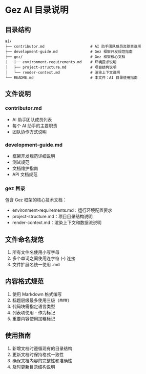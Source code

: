 # Gez AI 目录说明

## 目录结构

```
ai/
├── contributor.md                     # AI 助手团队成员及职责说明
├── development-guide.md               # Gez 框架开发规范指南
├── gez/                               # Gez 框架核心文档
│   ├── environment-requirements.md    # 环境要求说明
│   ├── project-structure.md           # 项目结构说明
│   └── render-context.md              # 渲染上下文说明
└── README.md                          # 本文件：AI 目录使用指南
```

## 文件说明

### contributor.md
- AI 助手团队成员列表
- 每个 AI 助手的主要职责
- 团队协作方式说明

### development-guide.md
- 框架开发规范详细说明
- 测试规范
- 文档维护指南
- API 文档规范

### gez 目录
包含 Gez 框架的核心技术文档：
- environment-requirements.md：运行环境配置要求
- project-structure.md：项目目录结构说明
- render-context.md：渲染上下文和数据流说明

## 文件命名规范
1. 所有文件名使用小写字母
2. 多个单词之间使用连字符 (-) 连接
3. 文件扩展名统一使用 .md

## 内容格式规范
1. 使用 Markdown 格式编写
2. 标题层级最多使用三级（###）
3. 代码块需指定语言类型
4. 列表项使用 - 作为标记
5. 重要内容使用加粗标记

## 使用指南
1. 新增文档时遵循现有的目录结构
2. 更新文档时保持格式一致性
3. 确保文档内容的完整性和准确性
4. 及时更新目录结构说明
